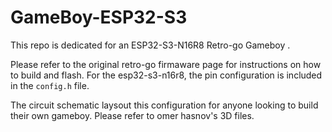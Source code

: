 # GameBoy-ESP32-S3
This repo is dedicated for an ESP32-S3-N16R8 Retro-go Gameboy .

Please refer to the original retro-go firmaware page for instructions on how to build and flash.
For the esp32-s3-n16r8, the pin configuration is included in the `config.h` file.

The circuit schematic laysout this configuration for anyone looking to build their own gameboy. Please refer to omer hasnov's 3D files. 
